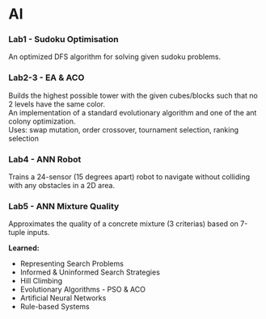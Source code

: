 # AI
### Lab1 - Sudoku Optimisation <br/>
An optimized DFS algorithm for solving given sudoku problems.
### Lab2-3 - EA & ACO <br/>
Builds the highest possible tower with the given cubes/blocks such that no 2 levels have the same color. <br/>
An implementation of a standard evolutionary algorithm and one of the ant colony optimization. <br/>
Uses: swap mutation, order crossover, tournament selection, ranking selection
### Lab4 - ANN Robot <br/>
Trains a 24-sensor (15 degrees apart) robot to navigate without colliding with any obstacles in a 2D area.
### Lab5 - ANN Mixture Quality <br/>
Approximates the quality of a concrete mixture (3 criterias) based on 7-tuple inputs.<br/>

**Learned:**
* Representing Search Problems
* Informed & Uninformed Search Strategies
* Hill Climbing
* Evolutionary Algorithms - PSO & ACO
* Artificial Neural Networks
* Rule-based Systems
